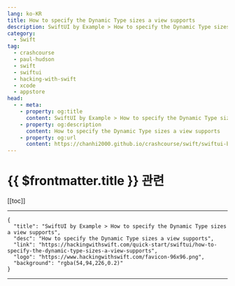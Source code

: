 ```yaml
---
lang: ko-KR
title: How to specify the Dynamic Type sizes a view supports
description: SwiftUI by Example > How to specify the Dynamic Type sizes a view supports
category:
  - Swift
tag: 
  - crashcourse
  - paul-hudson
  - swift
  - swiftui
  - hacking-with-swift
  - xcode
  - appstore
head:
  - - meta:
    - property: og:title
      content: SwiftUI by Example > How to specify the Dynamic Type sizes a view supports
    - property: og:description
      content: How to specify the Dynamic Type sizes a view supports
    - property: og:url
      content: https://chanhi2000.github.io/crashcourse/swift/swiftui-by-example/22-accessibility/how-to-specify-the-dynamic-type-sizes-a-view-supports.html
---
```


# {{ $frontmatter.title }} 관련

[[toc]]

---

```component VPCard
{
  "title": "SwiftUI by Example > How to specify the Dynamic Type sizes a view supports",
  "desc": "How to specify the Dynamic Type sizes a view supports",
  "link": "https://hackingwithswift.com/quick-start/swiftui/how-to-specify-the-dynamic-type-sizes-a-view-supports",
  "logo": "https://www.hackingwithswift.com/favicon-96x96.png",
  "background": "rgba(54,94,226,0.2)"
}
```

---

<TagLinks />